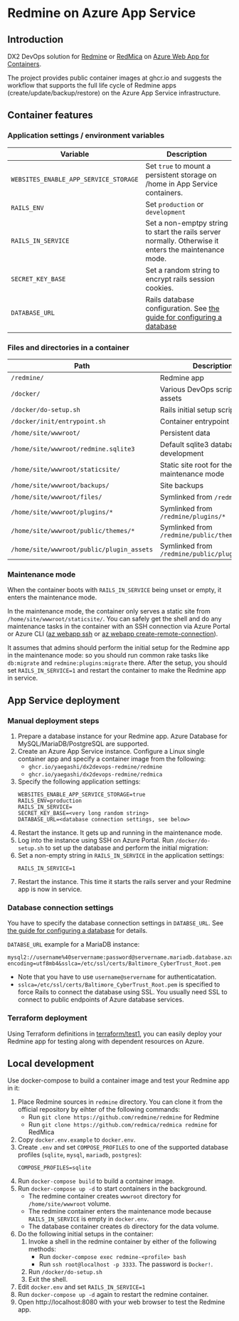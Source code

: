 # Redmine on Azure App Service

## Introduction

DX2 DevOps solution for [Redmine] or [RedMica] on [Azure Web App for Containers].

The project provides public container images at ghcr.io
and suggests the workflow that supports the full life cycle of Redmine apps (create/update/backup/restore)
on the Azure App Service infrastructure.

[Redmine]: https://github.com/redmine/redmine
[RedMica]: https://github.com/redmica/redmica
[Azure Web App for Containers]: https://azure.microsoft.com/ja-jp/services/app-service/containers

## Container features

### Application settings / environment variables

|Variable|Description|
|---|---|
|`WEBSITES_ENABLE_APP_SERVICE_STORAGE`|Set `true` to mount a persistent storage on /home in App Service containers.|
|`RAILS_ENV`|Set `production` or `development`|
|`RAILS_IN_SERVICE`|Set a non-emptpy string to start the rails server normally.  Otherwise it enters the maintenance mode.|
|`SECRET_KEY_BASE`|Set a random string to encrypt rails session cookies.|
|`DATABASE_URL`|Rails database configuration.  See [the guide for configuring a database](https://guides.rubyonrails.org/configuring.html#configuring-a-database)|

### Files and directories in a container

|Path|Description|
|---|---|
|`/redmine/`|Redmine app|
|`/docker/`|Various DevOps scripts and assets|
|`/docker/do-setup.sh`|Rails initial setup script|
|`/docker/init/entrypoint.sh`|Container entrypoint script|
|`/home/site/wwwroot/`|Persistent data|
|`/home/site/wwwroot/redmine.sqlite3`|Default sqlite3 database in development|
|`/home/site/wwwroot/staticsite/`|Static site root for the maintenance mode|
|`/home/site/wwwroot/backups/`|Site backups|
|`/home/site/wwwroot/files/`|Symlinked from `/redmine/files`|
|`/home/site/wwwroot/plugins/*`|Symlinked from `/redmine/plugins/*`|
|`/home/site/wwwroot/public/themes/*`|Symlinked from `/redmine/public/themes/*`|
|`/home/site/wwwroot/public/plugin_assets`|Symlinked from `/redmine/public/plugin_assets`|

### Maintenance mode

When the container boots with `RAILS_IN_SERVICE` being unset or empty,
it enters the maintenance mode.

In the maintenance mode,
the container only serves a static site from `/home/site/wwwroot/staticsite/`.
You can safely get the shell and do any maintenance tasks in the container with an SSH connection
via Azure Portal or Azure CLI ([az webapp ssh] or [az webapp create-remote-connection]).

It assumes that admins should perform the initial setup for the Redmine app in the maintenance mode:
so you should run common rake tasks like `db:migrate` and `redmine:plugins:migrate` there.
After the setup, you should set `RAILS_IN_SERVICE=1`
and restart the container to make the Redmine app in service.

[az webapp ssh]: https://docs.microsoft.com/en-us/cli/azure/webapp?view=azure-cli-latest#az-webapp-ssh
[az webapp create-remote-connection]: https://docs.microsoft.com/en-us/cli/azure/webapp?view=azure-cli-latest#az-webapp-create-remote-connection

## App Service deployment

### Manual deployment steps

1. Prepare a database instance for your Redmine app.
Azure Database for MySQL/MariaDB/PostgreSQL are supported.
2. Create an Azure App Service instance.
Configure a Linux single container app and specify a container image from the following:
   - `ghcr.io/yaegashi/dx2devops-redmine/redmine`
   - `ghcr.io/yaegashi/dx2devops-redmine/redmica`
3. Specify the following application settings:
    ```
    WEBSITES_ENABLE_APP_SERVICE_STORAGE=true
    RAILS_ENV=production
    RAILS_IN_SERVICE=
    SECRET_KEY_BASE=<very long random string>
    DATABASE_URL=<database connection settings, see below>
    ```
4. Restart the instance.  It gets up and running in the maintenance mode.
5. Log into the instance using SSH on Azure Portal.
Run `/docker/do-setup.sh` to set up the database and perform the initial migration:
6. Set a non-empty string in `RAILS_IN_SERVICE` in the application settings:
    ```
    RAILS_IN_SERVICE=1
    ```
7. Restart the instance.  This time it starts the rails server and your Redmine app is now in service.

### Database connection settings

You have to specify the database connection settings in `DATABSE_URL`.
See [the guide for configuring a database](https://guides.rubyonrails.org/configuring.html#configuring-a-database) for details.

`DATABSE_URL` example for a MariaDB instance:

    mysql2://username%40servername:password@servername.mariadb.database.azure.com/dbname?encoding=utf8mb4&sslca=/etc/ssl/certs/Baltimore_CyberTrust_Root.pem

- Note that you have to use `username@servername` for authenticatation.
- `sslca=/etc/ssl/certs/Baltimore_CyberTrust_Root.pem` is specified to force Rails to connect the database using SSL.
You usually need SSL to connect to public endpoints of Azure database services.

### Terraform deployment

Using Terraform definitions in [terraform/test1](terraform/test1),
you can easily deploy your Redmine app for testing along with dependent resources on Azure.

## Local development

Use docker-compose to build a container image and test your Redmine app in it:

1. Place Redmine sources in `redmine` directory.
You can clone it from the official repository by eihter of the following commands:
    * Run `git clone https://github.com/redmine/redmine` for Redmine
    * Run `git clone https://github.com/redmica/redmica redmine` for RedMica
2. Copy `docker.env.example` to `docker.env`.
3. Create `.env` and set `COMPOSE_PROFILES` to one of the supported database profiles (`sqlite`, `mysql`, `mariadb`, `postgres`):
    ```
    COMPOSE_PROFILES=sqlite
    ```
4. Run `docker-compose build` to build a container image.
5. Run `docker-compose up -d` to start containers in the background.
    * The redmine container creates `wwwroot` directory for `/home/site/wwwroot` volume.
    * The redmine container enters the maintenance mode because `RAILS_IN_SERVICE` is empty in `docker.env`.
    * The database container creates `db` directory for the data volume.
6. Do the following initial setups in the container:
    1. Invoke a shell in the redmine container by either of the following methods:
        * Run `docker-compose exec redmine-<profile> bash`
        * Run `ssh root@localhost -p 3333`.  The password is `Docker!`.
    2. Run `/docker/do-setup.sh`
    4. Exit the shell.
7. Edit `docker.env` and set `RAILS_IN_SERVICE=1`
8. Run `docker-compose up -d` again to restart the redmine container.
9. Open http://localhost:8080 with your web browser to test the Redmine app.
